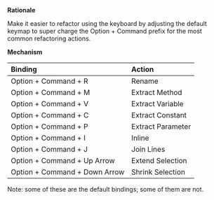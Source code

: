 **Rationale**

Make it easier to refactor using the keyboard by adjusting the default keymap to super charge the Option + Command prefix for the most common refactoring actions.

**Mechanism**

| Binding                       | Action            |
| :------                       | :-----            |
| Option + Command + R          | Rename            |
| Option + Command + M          | Extract Method    |
| Option + Command + V          | Extract Variable  |
| Option + Command + C          | Extract Constant  |
| Option + Command + P          | Extract Parameter |
| Option + Command + I          | Inline            |
| Option + Command + J          | Join Lines        |
| Option + Command + Up Arrow   | Extend Selection  |
| Option + Command + Down Arrow | Shrink Selection  |

Note: some of these are the default bindings; some of them are not.
